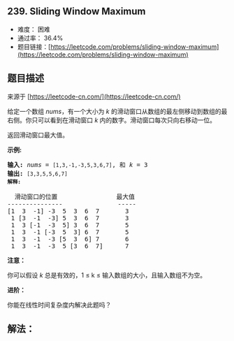 ## 239. Sliding Window Maximum

- 难度： 困难
- 通过率： 36.4%
- 题目链接：[https://leetcode.com/problems/sliding-window-maximum](https://leetcode.com/problems/sliding-window-maximum)


## 题目描述

来源于 [https://leetcode-cn.com/](https://leetcode-cn.com/)

<p>给定一个数组 <em>nums</em>，有一个大小为&nbsp;<em>k&nbsp;</em>的滑动窗口从数组的最左侧移动到数组的最右侧。你只可以看到在滑动窗口 <em>k</em> 内的数字。滑动窗口每次只向右移动一位。</p>

<p>返回滑动窗口最大值。</p>

<p><strong>示例:</strong></p>

<pre><strong>输入:</strong> <em>nums</em> = <code>[1,3,-1,-3,5,3,6,7]</code>, 和 <em>k</em> = 3
<strong>输出: </strong><code>[3,3,5,5,6,7] 
<strong>解释: 
</strong></code>
  滑动窗口的位置                最大值
---------------               -----
[1  3  -1] -3  5  3  6  7       3
 1 [3  -1  -3] 5  3  6  7       3
 1  3 [-1  -3  5] 3  6  7       5
 1  3  -1 [-3  5  3] 6  7       5
 1  3  -1  -3 [5  3  6] 7       6
 1  3  -1  -3  5 [3  6  7]      7</pre>

<p><strong>注意：</strong></p>

<p>你可以假设 <em>k </em>总是有效的，1 &le; k &le;&nbsp;输入数组的大小，且输入数组不为空。</p>

<p><strong>进阶：</strong></p>

<p>你能在线性时间复杂度内解决此题吗？</p>


## 解法：